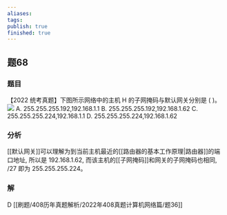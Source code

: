 ```yaml
---
aliases: 
tags: 
publish: true
finished: true
---
```

## 题68
### 题目
【2022 统考真题】下图所示网络中的主机 $\mathrm{H}$ 的子网掩码与默认网关分别是 ( )。
![](https://img.hwenyi.live/202406021136374.webp)
A. 255.255.255.192,192.168.1.1
B. 255.255.255.192,192.168.1.62
C. 255.255.255.224,192.168.1.1
D. 255.255.255.224,192.168.1.62
### 分析
[[默认网关]]可以理解为到当前主机最近的[[路由器的基本工作原理|路由器]]的端口地址, 所以是 192.168.1.62, 而该主机的[[子网掩码]]和网关的子网掩码也相同, /27 即为 255.255.255.224。
### 解
D
[[刷题/408历年真题解析/2022年408真题计算机网络篇/题36]]
